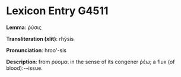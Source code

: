 # Lexicon Entry G4511

**Lemma**: ῥύσις

**Transliteration (xlit)**: rhýsis

**Pronunciation**: hroo'-sis

**Description**:
from ῥύομαι in the sense of its congener ῥέω; a flux (of blood):--issue.
